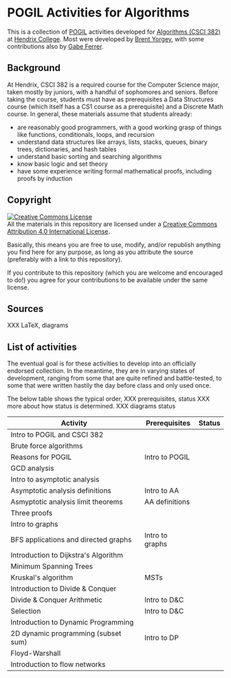 POGIL Activities for Algorithms
===============================

This is a collection of [POGIL](https://pogil.org/) activities
developed for [Algorithms (CSCI
382)](https://hendrix-cs.github.io/csci382/) at [Hendrix
College](https://www.hendrix.edu/).  Most were developed by [Brent
Yorgey](http://ozark.hendrix.edu/~yorgey/), with some contributions
also by [Gabe
Ferrer](https://www.hendrix.edu/mathcs/profile.aspx?id=70718).

Background
----------

At Hendrix, CSCI 382 is a required course for the Computer Science
major, taken mostly by juniors, with a handful of sophomores and
seniors.  Before taking the course, students must have as
prerequisites a Data Structures course (which itself has a CS1 course
as a prerequisite) and a Discrete Math course.  In general, these
materials assume that students already:

- are reasonably good programmers, with a good working grasp of
  things like functions, conditionals, loops, and recursion
- understand data structures like arrays, lists, stacks, queues,
  binary trees, dictionaries, and hash tables
- understand basic sorting and searching algorithms
- know basic logic and set theory
- have some experience writing formal mathematical proofs, including
  proofs by induction

Copyright
---------

<a rel="license"
href="http://creativecommons.org/licenses/by/4.0/"><img alt="Creative
Commons License" style="border-width:0"
src="https://i.creativecommons.org/l/by/4.0/88x31.png" /></a><br
/>All the materials in this repository are licensed under a <a rel="license"
href="http://creativecommons.org/licenses/by/4.0/">Creative Commons
Attribution 4.0 International License</a>.

Basically, this means you are free to use, modify, and/or republish
anything you find here for any purpose, as long as you attribute the
source (preferably with a link to this repository).

If you contribute to this repository (which you are welcome and
encouraged to do!) you agree for your contributions to be available
under the same license.

Sources
-------

XXX LaTeX, diagrams

List of activities
------------------

The eventual goal is for these activities to develop into an
officially endorsed collection.  In the meantime, they are in varying
states of development, ranging from some that are quite refined and
battle-tested, to some that were written hastily the day before class
and only used once.

The below table shows the typical order, XXX prerequisites, status
XXX more about how status is determined. XXX diagrams status

| Activity                             | Prerequisites   | Status |
|--------------------------------------|-----------------|--------|
| Intro to POGIL and CSCI 382          |                 |        |
| Brute force algorithms               |                 |        |
| Reasons for POGIL                    | Intro to POGIL  |        |
| GCD analysis                         |                 |        |
| Intro to asymptotic analysis         |                 |        |
| Asymptotic analysis definitions      | Intro to AA     |        |
| Asmyptotic analysis limit theorems   | AA definitions  |        |
| Three proofs                         |                 |        |
| Intro to graphs                      |                 |        |
| BFS applications and directed graphs | Intro to graphs |        |
| Introduction to Dijkstra's Algorithm |                 |        |
| Minimum Spanning Trees               |                 |        |
| Kruskal's algorithm                  | MSTs            |        |
| Introduction to Divide & Conquer     |                 |        |
| Divide & Conquer Arithmetic          | Intro to D&C    |        |
| Selection                            | Intro to D&C    |        |
| Introduction to Dynamic Programming  |                 |        |
| 2D dynamic programming (subset sum)  | Intro to DP     |        |
| Floyd-Warshall                       |                 |        |
| Introduction to flow networks        |                 |        |

